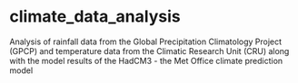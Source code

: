 # climate_data_analysis
Analysis of rainfall data from the Global Precipitation Climatology Project (GPCP) and temperature data from the Climatic Research Unit (CRU) along with the model results of the HadCM3 - the Met Office climate prediction model
